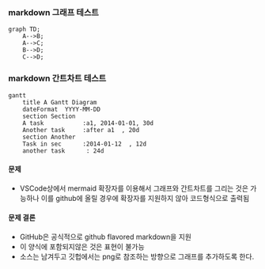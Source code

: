 ### markdown 그래프 테스트
```mermaid
graph TD;
    A-->B;
    A-->C;
    B-->D;
    C-->D;
```

### markdown 간트차트 테스트
```mermaid
gantt
    title A Gantt Diagram
    dateFormat  YYYY-MM-DD
    section Section
    A task           :a1, 2014-01-01, 30d
    Another task     :after a1  , 20d
    section Another
    Task in sec      :2014-01-12  , 12d
    another task      : 24d
  ```

#### 문제
- VSCode상에서 mermaid 확장자를 이용해서 그래프와 간트차트를 그리는 것은 가능하나 이를 github에 올릴 경우에 확장자를 지원하지 않아 코드형식으로 출력됨
#### 문제 결론
   - GitHub은 공식적으로 github flavored markdown을 지원
   - 이 양식에 포함되지않은 것은 표현이 불가능
   - 소스는 남겨두고 깃헙에서는 png로 참조하는 방향으로 그래프를 추가하도록 한다.